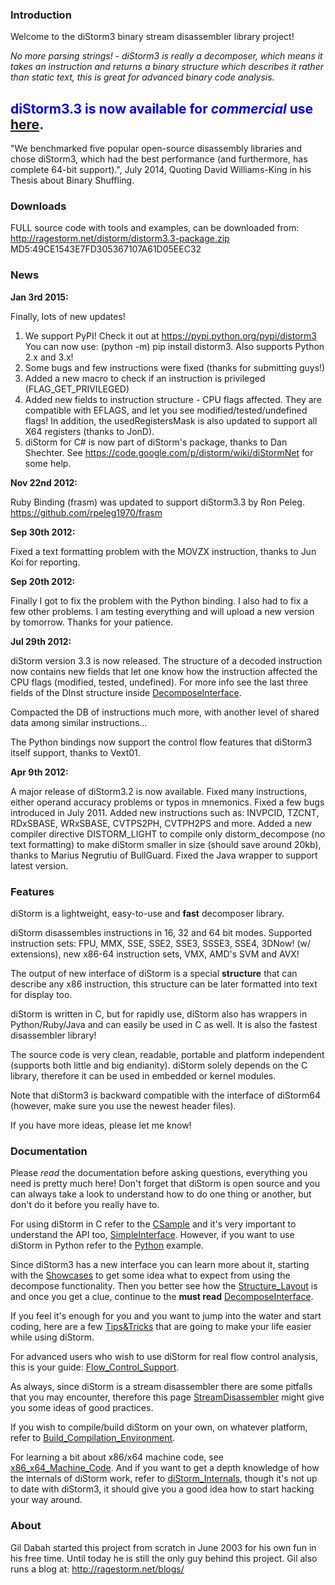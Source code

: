 ### Introduction ###

Welcome to the diStorm3 binary stream disassembler library project!

<i>No more parsing strings! - diStorm3 is really a decomposer, which means it takes an instruction and returns a binary structure which describes it rather than static text, this is great for advanced binary code analysis.</i>

## <font color='blue'>diStorm3.3 is now available for <i>commercial</i> use <a href='http://ragestorm.net/distorm/'>here</a>.</font> ##

"We benchmarked five popular open-source disassembly libraries and chose diStorm3, which had the best performance (and furthermore, has complete 64-bit support).", July 2014, Quoting David Williams-King in his Thesis about Binary Shuffling.

### Downloads ###
FULL source code with tools and examples, can be downloaded from:
http://ragestorm.net/distorm/distorm3.3-package.zip
MD5:49CE1543E7FD305367107A61D05EEC32

### News ###

**Jan 3rd 2015:**

Finally, lots of new updates!
  1. We support PyPI! Check it out at https://pypi.python.org/pypi/distorm3 You can now use: (python -m) pip install distorm3. Also supports Python 2.x and 3.x!
  1. Some bugs and few instructions were fixed (thanks for submitting guys!)
  1. Added a new macro to check if an instruction is privileged (FLAG\_GET\_PRIVILEGED)
  1. Added new fields to instruction structure - CPU flags affected. They are compatible with EFLAGS, and let you see modified/tested/undefined flags! In addition, the usedRegistersMask is also updated to support all X64 registers (thanks to JonD).
  1. diStorm for C# is now part of diStorm's package, thanks to Dan Shechter. See https://code.google.com/p/distorm/wiki/diStormNet for some help.

**Nov 22nd 2012:**

Ruby Binding (frasm) was updated to support diStorm3.3 by Ron Peleg. https://github.com/rpeleg1970/frasm

**Sep 30th 2012:**

Fixed a text formatting problem with the MOVZX instruction, thanks to Jun Koi for reporting.

**Sep 20th 2012:**

Finally I got to fix the problem with the Python binding. I also had to fix a few other problems. I am testing everything and will upload a new version by tomorrow. Thanks for your patience.

**Jul 29th 2012:**

diStorm version 3.3 is now released.
The structure of a decoded instruction now contains new fields that let one know how the instruction affected the CPU flags (modified, tested, undefined). For more info see the last three fields of the DInst structure inside [DecomposeInterface](DecomposeInterface.md).

Compacted the DB of instructions much more, with another level of shared data among similar instructions...

The Python bindings now support the control flow features that diStorm3 itself support, thanks to Vext01.

**Apr 9th 2012:**

A major release of diStorm3.2 is now available.
Fixed many instructions, either operand accuracy problems or typos in mnemonics. Fixed a few bugs introduced in July 2011. Added new instructions such as: INVPCID, TZCNT, RDxSBASE, WRxSBASE, CVTPS2PH, CVTPH2PS and more.
Added a new compiler directive DISTORM\_LIGHT to compile only distorm\_decompose (no text formatting) to make diStorm smaller in size (should save around 20kb), thanks to Marius Negrutiu of BullGuard.
Fixed the Java wrapper to support latest version.

### Features ###

diStorm is a lightweight, easy-to-use and **fast** decomposer library.

diStorm disassembles instructions in 16, 32 and 64 bit modes.
Supported instruction sets: FPU, MMX, SSE, SSE2, SSE3, SSSE3, SSE4, 3DNow! (w/ extensions), new x86-64 instruction sets, VMX, AMD's SVM and AVX!

The output of new interface of diStorm is a special **structure** that can describe any x86 instruction, this structure can be later formatted into text for display too.

diStorm is written in C, but for rapidly use, diStorm also has wrappers in Python/Ruby/Java and can easily be used in C as well. It is also the fastest disassembler library!

The source code is very clean, readable, portable and platform independent (supports both little and big endianity).
diStorm solely depends on the C library, therefore it can be used in embedded or kernel modules.

Note that diStorm3 is backward compatible with the interface of diStorm64 (however, make sure you use the newest header files).

If you have more ideas, please let me know!

### Documentation ###
Please _read_ the documentation before asking questions, everything you need is pretty much here!
Don't forget that diStorm is open source and you can always take a look to understand how to do one thing or another, but don't do it before you really have to.

For using diStorm in C refer to the [CSample](CSample.md) and it's very important to understand the API too, [SimpleInterface](SimpleInterface.md). However, if you want to use diStorm in Python refer to the [Python](Python.md) example.

Since diStorm3 has a new interface you can learn more about it, starting with the [Showcases](Showcases.md) to get some idea what to expect from using the decompose functionality. Then you better see how the [Structure\_Layout](Structure_Layout.md) is and once you get a clue, continue to the **must read** [DecomposeInterface](DecomposeInterface.md).

If you feel it's enough for you and you want to jump into the water and start coding, here are a few [Tips&Tricks](TipsnTricks.md) that are going to make your life easier while using diStorm.

For advanced users who wish to use diStorm for real flow control analysis, this is your guide: [Flow\_Control\_Support](Flow_Control_Support.md).

As always, since diStorm is a stream disassembler there are some pitfalls that you may encounter, therefore this page [StreamDisassembler](StreamDisassembler.md) might give you some ideas of good practices.

If you wish to compile/build diStorm on your own, on whatever platform, refer to [Build\_Compilation\_Environment](Build_Compilation_Environment.md).

For learning a bit about x86/x64 machine code, see [x86\_x64\_Machine\_Code](x86_x64_Machine_Code.md). And if you want to get a depth knowledge of how the internals of diStorm work, refer to [diStorm\_Internals](diStorm_Internals.md), though it's not up to date with diStorm3, it should give you a good idea how to start hacking your way around.

### About ###
Gil Dabah started this project from scratch in June 2003 for his own fun in his free time. Until today he is still the only guy behind this project. Gil also runs a blog at: http://ragestorm.net/blogs/